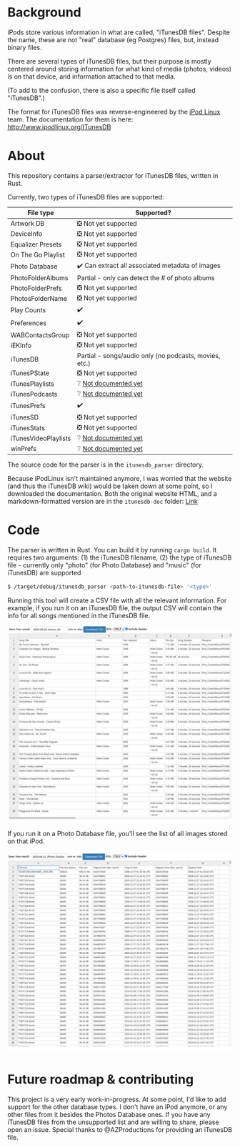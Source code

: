 # Background

iPods store various information in what are called, "iTunesDB files". Despite the name, these are not "real" database (eg Postgres) files, but, instead binary files.

There are several types of iTunesDB files, but their purpose is mostly centered around storing information for what kind of media (photos, videos) is on that device, and information attached to that media.

(To add to the confusion, there is also a specific file itself called "iTunesDB".)

The format for iTunesDB files was reverse-engineered by the [iPod Linux](https://en.wikipedia.org/wiki/IPodLinux) team. The documentation for them is here: http://www.ipodlinux.org/ITunesDB

# About

This repository contains a parser/extractor for iTunesDB files, written in Rust.

Currently, two types of iTunesDB files are supported:

| File type            | Supported?                                                       |
|----------------------|------------------------------------------------------------------|
| Artwork DB           | :negative_squared_cross_mark: Not yet supported                  |
| DeviceInfo           | :negative_squared_cross_mark: Not yet supported                  |
| Equalizer Presets    | :negative_squared_cross_mark: Not yet supported                  |
| On The Go Playlist   | :negative_squared_cross_mark: Not yet supported                  |
| Photo Database       | :heavy_check_mark: Can extract all associated metadata of images |
| PhotoFolderAlbums    | Partial - only can detect the # of photo albums                  |
| PhotoFolderPrefs     | :negative_squared_cross_mark: Not yet supported                  |
| PhotosFolderName     | :negative_squared_cross_mark: Not yet supported                  |
| Play Counts          | :heavy_check_mark:                                               |
| Preferences          | :heavy_check_mark:                                               |
| WABContactsGroup     | :negative_squared_cross_mark: Not yet supported                  |
| iEKInfo              | :negative_squared_cross_mark: Not yet supported                  |
| iTunesDB             | Partial - songs/audio only (no podcasts, movies, etc.)           |
| iTunesPState         | :negative_squared_cross_mark: Not yet supported                  |
| iTunesPlaylists      | :grey_question: [Not documented yet](http://www.ipodlinux.org/ITunesDB/#iTunesPlaylists) |
| iTunesPodcasts       | :grey_question: [Not documented yet](http://www.ipodlinux.org/ITunesDB/#iTunesPodcasts) |
| iTunesPrefs          | :heavy_check_mark:                                               |
| iTunesSD             | :negative_squared_cross_mark: Not yet supported                  |
| iTunesStats          | :negative_squared_cross_mark: Not yet supported                  |
| iTunesVideoPlaylists | :grey_question: [Not documented yet](http://www.ipodlinux.org/ITunesDB/#iTunesVideoPlaylists) |
| winPrefs             | :grey_question: [Not documented yet](http://www.ipodlinux.org/ITunesDB/#winPrefs_File) |


The source code for the parser is in the `itunesdb_parser` directory.

Because iPodLinux isn't maintained anymore, I was worried that the website (and thus the iTunesDB wiki) would be taken down at some point, so I downloaded the documentation. Both the original website HTML, and a markdown-formatted version are in the `itunesdb-doc` folder: [Link](./itunesdb-doc/README.md)

# Code

The parser is written in Rust. You can build it by running `cargo build`. It requires two arguments: (1) the iTunesDB filename, (2) the type of iTunesDB file - currently only "photo" (for Photo Database) and "music" (for iTunesDB) are supported

```bash
$ /target/debug/itunesdb_parser <path-to-itunesdb-file> '<type>'
```

Running this tool will create a CSV file with all the relevant information. For example, if you run it on an iTunesDB file, the output CSV will contain the info for all songs mentioned in the iTunesDB file.

![CSV music screenshot](./docs/20230716_music-csv.png)

If you run it on a Photo Database file, you'll see the list of all images stored on that iPod.

![CSV photo screenshot](./docs/20230715_photodatabase-csv.png)

# Future roadmap & contributing

This project is a very early work-in-progress. At some point, I'd like to add support for the other database types. I don't have an iPod anymore, or any other files from it besides the Photos Database ones. If you have any iTunesDB files from the unsupported list and are willing to share, please open an issue. Special thanks to @AZProductions for providing an iTunesDB file.


